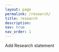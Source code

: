 ```yaml
---
layout: page
permalink: /research/
title: research
description: 
nav: true
nav_order: 1
---
```


Add Research statement
